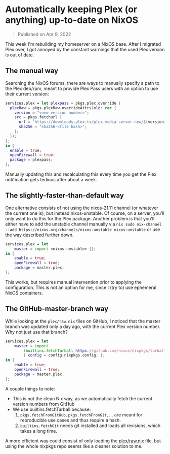 # Automatically keeping Plex (or anything) up-to-date on NixOS

> Published on Apr 9, 2022

This week I'm rebuilding my homeserver on a NixOS base. After I migrated Plex over, I got annoyed by the constant warnings that the used Plex version is out of date.

## The manual way

Searching the NixOS forums, there are ways to manually specify a path to the Plex deb/rpm, meant to provide Plex Pass users with an option to use their current version:

```nix
services.plex = let plexpass = pkgs.plex.override {
  plexRaw = pkgs.plexRaw.overrideAttrs(old: rec {
    version = "<new version number>";
    src = pkgs.fetchurl {
      url = "https://downloads.plex.tv/plex-media-server-new/${version}/debian/plexmediaserver_${version}_amd64.deb";
      sha256 = "sha256-<file hash>";
    };
  });
}; 
in {
  enable = true;
  openFirewall = true;
  package = plexpass;
};
```

Manually updating this and recalculating this every time you get the Plex notification gets tedious after about a week. 

## The slightly-faster-than-default way

One alternative consists of not using the nixos-21.11 channel (or whatever the current one is), but instead nixos-unstable. Of course, on a server, you'll only want to do this for the Plex package. Another problem is that you'll either have to add the unstable channel manually via `nix sudo nix-channel --add https://nixos.org/channels/nixos-unstable nixos-unstable` or use the way described further down.

```nix
services.plex = let
    master = import <nixos-unstable> {};
in {
    enable = true;
    openFirewall = true;
    package = master.plex;
};
```

This works, but requires manual intervention prior to applying the configuration. This is not an option for me, since I (try to) use ephemeral NixOS containers.

## The GitHub-master-branch way

While looking at the `plex/raw.nix` files on GitHub, I noticed that the master branch was updated only a day ago, with the current Plex version number. Why not just use that branch?

```nix
services.plex = let
    master = import
        (builtins.fetchTarball https://github.com/nixos/nixpkgs/tarball/master)
        { config = config.nixpkgs.config; };
in {
    enable = true;
    openFirewall = true;
    package = master.plex;
};
```

A couple things to note:

- This is not the clean Nix way, as we automatically fetch the current version numbers from GitHub
- We use builtins.fetchTarball because:
    1. `pkgs.fetchFromGitHub`, `pkgs.fetchFromGit`, ... are meant for reproducible use cases and thus require a hash.
    2. `builtins.fetchGit` needs git installed and loads all revisions, which takes a long time.

A more efficient way could consist of only loading the [plex/raw.nix](https://github.com/NixOS/nixpkgs/blob/master/pkgs/servers/plex/raw.nix) file, but using the whole nixpkgs repo seems like a cleaner solution to me.
